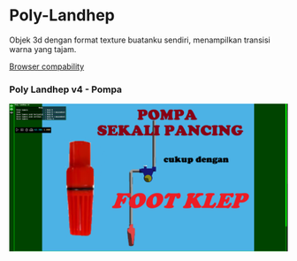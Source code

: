 # Poly-Landhep  
  
Objek 3d dengan format texture buatanku sendiri, menampilkan transisi warna yang tajam.

[Browser compability](https://developer.mozilla.org/en-US/docs/Web/API/WebGPU_API#browser_compatibility)
  
### Poly Landhep v4 - Pompa
![gambar utama1](Pompa%20FOOT%20KLEP.png)
